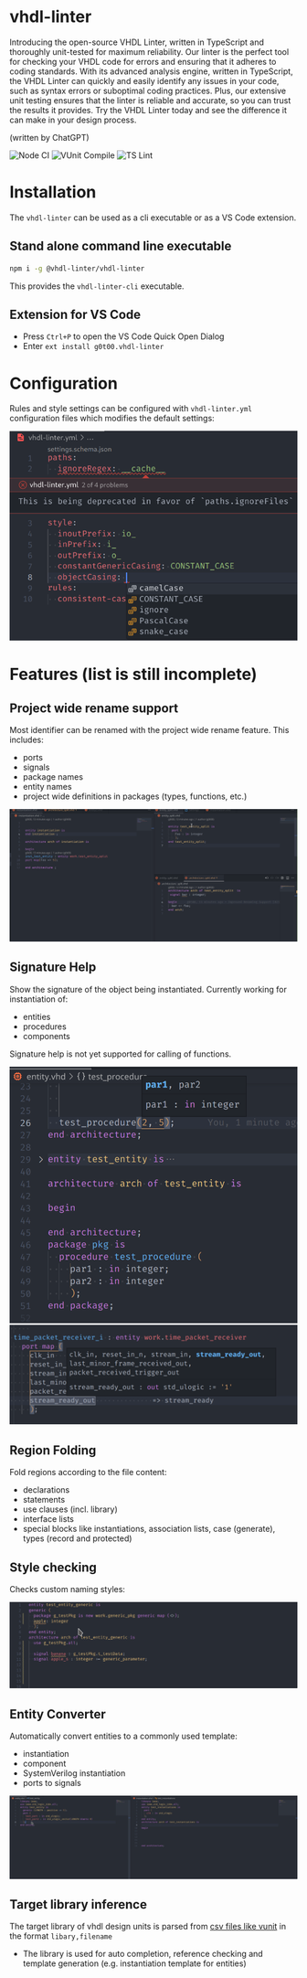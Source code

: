 # vhdl-linter
Introducing the open-source VHDL Linter, written in TypeScript and thoroughly unit-tested for maximum reliability. Our linter is the perfect tool for checking your VHDL code for errors and ensuring that it adheres to coding standards. With its advanced analysis engine, written in TypeScript, the VHDL Linter can quickly and easily identify any issues in your code, such as syntax errors or suboptimal coding practices. Plus, our extensive unit testing ensures that the linter is reliable and accurate, so you can trust the results it provides. Try the VHDL Linter today and see the difference it can make in your design process.

(written by ChatGPT)

![Node CI](https://github.com/vhdl-linter/vhdl-linter/actions/workflows/node.js.yml/badge.svg?branch=main)
![VUnit Compile](https://github.com/vhdl-linter/vhdl-linter/actions/workflows/vunit_compile.yml/badge.svg?branch=main)
![TS Lint](https://github.com/vhdl-linter/vhdl-linter/actions/workflows/tslint.yml/badge.svg?branch=main)

# Installation
The `vhdl-linter` can be used as a cli executable or as a VS Code extension.
## Stand alone command line executable
```bash
npm i -g @vhdl-linter/vhdl-linter
```
This provides the `vhdl-linter-cli` executable.
## Extension for VS Code
- Press `Ctrl+P` to open the VS Code Quick Open Dialog
- Enter `ext install g0t00.vhdl-linter`

# Configuration
Rules and style settings can be configured with `vhdl-linter.yml` configuration files which modifies the default settings:

![configuration-example](./doc/configuration-example.png)

# Features (list is still incomplete)
## Project wide rename support
Most identifier can be renamed with the project wide rename feature.
This includes:
- ports
- signals
- package names
- entity names
- project wide definitions in packages (types, functions, etc.)

![rename](./doc/rename.gif)

## Signature Help
Show the signature of the object being instantiated.
Currently working for instantiation of:
- entities
- procedures
- components

Signature help is not yet supported for calling of functions.

![signature-helper](./doc/signature-help.png)
![signature-helper-long](./doc/signature-help2.png)

## Region Folding
Fold regions according to the file content:
- declarations
- statements
- use clauses (incl. library)
- interface lists
- special blocks like instantiations, association lists, case (generate), types (record and protected)

## Style checking
Checks custom naming styles:

![namingStyle](./doc/namingStyle.gif)

## Entity Converter
Automatically convert entities to a commonly used template:
- instantiation
- component
- SystemVerilog instantiation
- ports to signals

![entityConverter](./doc/entityConverter.gif)

## Target library inference
The target library of vhdl design units is parsed from [csv files like vunit](https://vunit.github.io/py/vunit.html#vunit.ui.VUnit.add_source_files_from_csv) in the format
```libary,filename```
- The library is used for auto completion, reference checking and template generation (e.g. instantiation template for entities)